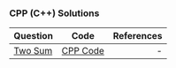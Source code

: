### CPP (C++) Solutions
|Question|    Code    |     References    |
|----------|:-------------:|------:|
|[Two Sum](https://leetcode.com/problems/two-sum/)|[CPP Code](https://github.com/SwapnanilDhol/Coding-Interview-Challenges/blob/master/CPP/Two-Sum.cpp)|-|
